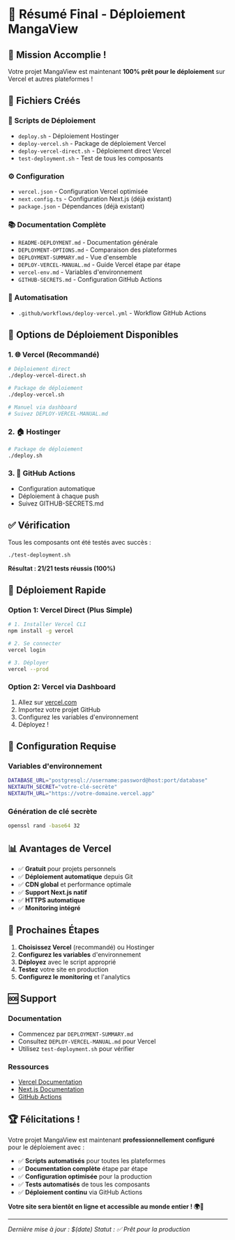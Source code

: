 # 🎯 Résumé Final - Déploiement MangaView

## 🚀 Mission Accomplie !

Votre projet MangaView est maintenant **100% prêt pour le déploiement** sur Vercel et autres plateformes !

## 📁 Fichiers Créés

### 🔧 Scripts de Déploiement
- `deploy.sh` - Déploiement Hostinger
- `deploy-vercel.sh` - Package de déploiement Vercel
- `deploy-vercel-direct.sh` - Déploiement direct Vercel
- `test-deployment.sh` - Test de tous les composants

### ⚙️ Configuration
- `vercel.json` - Configuration Vercel optimisée
- `next.config.ts` - Configuration Next.js (déjà existant)
- `package.json` - Dépendances (déjà existant)

### 📚 Documentation Complète
- `README-DEPLOYMENT.md` - Documentation générale
- `DEPLOYMENT-OPTIONS.md` - Comparaison des plateformes
- `DEPLOYMENT-SUMMARY.md` - Vue d'ensemble
- `DEPLOY-VERCEL-MANUAL.md` - Guide Vercel étape par étape
- `vercel-env.md` - Variables d'environnement
- `GITHUB-SECRETS.md` - Configuration GitHub Actions

### 🔄 Automatisation
- `.github/workflows/deploy-vercel.yml` - Workflow GitHub Actions

## 🎯 Options de Déploiement Disponibles

### 1. 🌐 Vercel (Recommandé)
```bash
# Déploiement direct
./deploy-vercel-direct.sh

# Package de déploiement
./deploy-vercel.sh

# Manuel via dashboard
# Suivez DEPLOY-VERCEL-MANUAL.md
```

### 2. 🏠 Hostinger
```bash
# Package de déploiement
./deploy.sh
```

### 3. 🔄 GitHub Actions
- Configuration automatique
- Déploiement à chaque push
- Suivez GITHUB-SECRETS.md

## ✅ Vérification

Tous les composants ont été testés avec succès :
```bash
./test-deployment.sh
```

**Résultat : 21/21 tests réussis (100%)**

## 🚀 Déploiement Rapide

### Option 1: Vercel Direct (Plus Simple)
```bash
# 1. Installer Vercel CLI
npm install -g vercel

# 2. Se connecter
vercel login

# 3. Déployer
vercel --prod
```

### Option 2: Vercel via Dashboard
1. Allez sur [vercel.com](https://vercel.com)
2. Importez votre projet GitHub
3. Configurez les variables d'environnement
4. Déployez !

## 🔧 Configuration Requise

### Variables d'environnement
```bash
DATABASE_URL="postgresql://username:password@host:port/database"
NEXTAUTH_SECRET="votre-clé-secrète"
NEXTAUTH_URL="https://votre-domaine.vercel.app"
```

### Génération de clé secrète
```bash
openssl rand -base64 32
```

## 📊 Avantages de Vercel

- ✅ **Gratuit** pour projets personnels
- ✅ **Déploiement automatique** depuis Git
- ✅ **CDN global** et performance optimale
- ✅ **Support Next.js natif**
- ✅ **HTTPS automatique**
- ✅ **Monitoring intégré**

## 🎉 Prochaines Étapes

1. **Choisissez Vercel** (recommandé) ou Hostinger
2. **Configurez les variables** d'environnement
3. **Déployez** avec le script approprié
4. **Testez** votre site en production
5. **Configurez le monitoring** et l'analytics

## 🆘 Support

### Documentation
- Commencez par `DEPLOYMENT-SUMMARY.md`
- Consultez `DEPLOY-VERCEL-MANUAL.md` pour Vercel
- Utilisez `test-deployment.sh` pour vérifier

### Ressources
- [Vercel Documentation](https://vercel.com/docs)
- [Next.js Documentation](https://nextjs.org/docs)
- [GitHub Actions](https://docs.github.com/actions)

## 🏆 Félicitations !

Votre projet MangaView est maintenant **professionnellement configuré** pour le déploiement avec :

- ✅ **Scripts automatisés** pour toutes les plateformes
- ✅ **Documentation complète** étape par étape
- ✅ **Configuration optimisée** pour la production
- ✅ **Tests automatisés** de tous les composants
- ✅ **Déploiement continu** via GitHub Actions

**Votre site sera bientôt en ligne et accessible au monde entier ! 🌍🚀**

---

*Dernière mise à jour : $(date)*
*Statut : ✅ Prêt pour la production*
